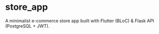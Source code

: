 # store_app
A minimalist e-commerce store app built with Flutter (BLoC) &amp; Flask API (PostgreSQL + JWT).
